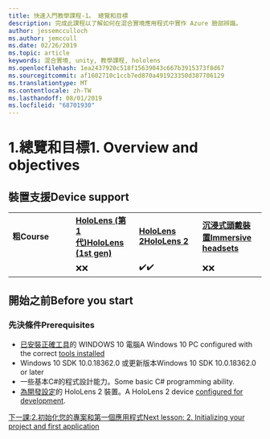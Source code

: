 ```yaml
---
title: 快速入門教學課程-1。 總覽和目標
description: 完成此課程以了解如何在混合實境應用程式中實作 Azure 臉部辨識。
author: jessemcculloch
ms.author: jemccull
ms.date: 02/26/2019
ms.topic: article
keywords: 混合實境, unity, 教學課程, hololens
ms.openlocfilehash: 1ea2437920c518f15639043c667b3915373f8d67
ms.sourcegitcommit: af1602710c1ccb7ed870a491923350d387706129
ms.translationtype: MT
ms.contentlocale: zh-TW
ms.lasthandoff: 08/01/2019
ms.locfileid: "68701930"
---
```

# <a name="1-overview-and-objectives"></a><span data-ttu-id="3502d-105">1.總覽和目標</span><span class="sxs-lookup"><span data-stu-id="3502d-105">1. Overview and objectives</span></span>

## <a name="device-support"></a><span data-ttu-id="3502d-106">裝置支援</span><span class="sxs-lookup"><span data-stu-id="3502d-106">Device support</span></span>

<table>
    <colgroup>
    <col width="25%" />
    <col width="25%" />
    <col width="25%" />
    <col width="25%" />
    </colgroup>
    <tr>
        <td><span data-ttu-id="3502d-107"><strong>粗</strong></span><span class="sxs-lookup"><span data-stu-id="3502d-107"><strong>Course</strong></span></span></td>
        <td><span data-ttu-id="3502d-108"><a href="hololens-hardware-details.md"><strong>HoloLens (第 1 代)</strong></a></span><span class="sxs-lookup"><span data-stu-id="3502d-108"><a href="hololens-hardware-details.md"><strong>HoloLens (1st gen)</strong></a></span></span></td>
        <td><span data-ttu-id="3502d-109"><a href="https://www.microsoft.com/en-us/hololens/hardware"><strong>HoloLens 2</strong></a></span><span class="sxs-lookup"><span data-stu-id="3502d-109"><a href="https://www.microsoft.com/en-us/hololens/hardware"><strong>HoloLens 2</strong></a></span></span></td>
        <td><span data-ttu-id="3502d-110"><a href="immersive-headset-hardware-details.md"><strong>沉浸式頭戴裝置</strong></a></span><span class="sxs-lookup"><span data-stu-id="3502d-110"><a href="immersive-headset-hardware-details.md"><strong>Immersive headsets</strong></a></span></span></td>
    </tr>
     <tr>
        <td></td>
        <td><span data-ttu-id="3502d-111">❌</span><span class="sxs-lookup"><span data-stu-id="3502d-111">❌</span></span></td>
        <td><span data-ttu-id="3502d-112">✔️</span><span class="sxs-lookup"><span data-stu-id="3502d-112">✔️</span></span></td>
        <td><span data-ttu-id="3502d-113">❌</span><span class="sxs-lookup"><span data-stu-id="3502d-113">❌</span></span></td>
    </tr>
</table>

## <a name="before-you-start"></a><span data-ttu-id="3502d-114">開始之前</span><span class="sxs-lookup"><span data-stu-id="3502d-114">Before you start</span></span>

### <a name="prerequisites"></a><span data-ttu-id="3502d-115">先決條件</span><span class="sxs-lookup"><span data-stu-id="3502d-115">Prerequisites</span></span>

* <span data-ttu-id="3502d-116">[已安裝正確工具](install-the-tools.md)的 WINDOWS 10 電腦</span><span class="sxs-lookup"><span data-stu-id="3502d-116">A Windows 10 PC configured with the correct [tools installed](install-the-tools.md)</span></span>
* <span data-ttu-id="3502d-117">Windows 10 SDK 10.0.18362.0 或更新版本</span><span class="sxs-lookup"><span data-stu-id="3502d-117">Windows 10 SDK 10.0.18362.0 or later</span></span>
* <span data-ttu-id="3502d-118">一些基本C#的程式設計能力。</span><span class="sxs-lookup"><span data-stu-id="3502d-118">Some basic C# programming ability.</span></span>
* <span data-ttu-id="3502d-119">[為開發設定](using-visual-studio.md#enabling-developer-mode)的 HoloLens 2 裝置。</span><span class="sxs-lookup"><span data-stu-id="3502d-119">A HoloLens 2 device [configured for development](using-visual-studio.md#enabling-developer-mode).</span></span>

[<span data-ttu-id="3502d-120">下一課:2.初始化您的專案和第一個應用程式</span><span class="sxs-lookup"><span data-stu-id="3502d-120">Next lesson: 2. Initializing your project and first application</span></span>](mrlearning-base-ch1.md)
